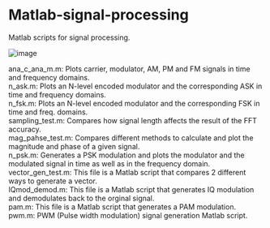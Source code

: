 # Matlab-signal-processing
Matlab scripts for signal processing.  

![image](https://github.com/Moji14/Matlab-signal-processing/assets/30596071/7e85bfc8-6a2a-49c0-a024-1a35acb904de)   

ana_c_ana_m.m: Plots carrier, modulator, AM, PM and FM signals in time and frequency domains.   
n_ask.m: Plots an N-level encoded modulator and the corresponding ASK in time and frequency domains.   
n_fsk.m: Plots an N-level encoded modulator and the corresponding FSK in time and freq. domains.   
sampling_test.m: Compares how signal length affects the result of the FFT accuracy.   
mag_pahse_test.m: Compares different methods to calculate and plot the magnitude and phase of a given signal.   
n_psk.m: Generates a PSK modulation and plots the modulator and the modulated signal in time as well as in the frequency domain.   
vector_gen_test.m: This file is a Matlab script that compares 2 different ways to generate a vector.   
IQmod_demod.m: This file is a Matlab script that generates IQ modulation and demodulates back to the orginal signal.   
pam.m: This file is a Matlab script that generates a PAM modulation.   
pwm.m: PWM (Pulse width modulation) signal generation Matlab script.   
